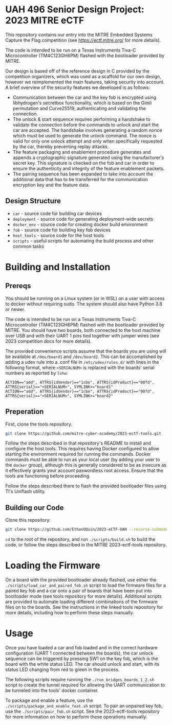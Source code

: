 # UAH 496 Senior Design Project: 2023 MITRE eCTF
This repository contains our entry into the MITRE Embedded Systems Capture the Flag competition (see https://ectf.mitre.org/ for more details).

The code is intended to be run on a Texas Instruments Tiva-C Microcontroller (TM4C123GH6PM) flashed with the bootloader provided by MITRE.

Our design is based off of the reference design in C provided by the competition organizers, which was used as a scaffold for our own design, however we reimplemented the main features, taking security into account. A brief overview of the security features we developed is as follows:

- Communication between the car and the key fob is encrypted using libhydrogen's secretbox functionality, which is based on the Gimli permutation and Curve25519, authenticating and validating the connection.
- The unlock & start sequence requires performing a handshake to validate the connection before the commands to unlock and start the car are accepted. The handshake involves generating a random nonce which must be used to generate the unlock command. The nonce is valid for only one unlock attempt and only when specifically requested by the car, thereby preventing replay attacks.
- The feature packaging and enablement procedure generates and appends a cryptographic signature generated using the manufacturer's secret key. This signature is checked on the fob and car in order to ensure the authenticity and integrity of the feature enablement packets.
- The pairing sequence has been expanded to take into account the additional data that has to be transferred for the communication encryption key and the feature data. 

## Design Structure
- `car` - source code for building car devices
- `deployment` - source code for generating deployment-wide secrets
- `docker_env` - source code for creating docker build environment
- `fob` - source code for building key fob devices
- `host_tools` - source code for the host tools
- `scripts` - useful scripts for automating the build process and other common tasks

# Building and Installation
## Prereqs
You should be running on a Linux system (or in WSL) on a user with access to docker without requiring sudo. The system should also have Python 3.8 or newer.
 
The code is intended to be run on a Texas Instruments Tiva-C Microcontroller (TM4C123GH6PM) flashed with the bootloader provided by MITRE. You should have two boards, both connected to the host machine over USB and with their UART 1 pins tied together with jumper wires (see 2023 competition docs for more details).

The provided convenience scripts assume that the boards you are using will be available at `/dev/board1` and `/dev/board2`. This can be accomplished by adding a udev rule into a .conf file in `/etc/udev/rules.d/` with lines in the following format, where `<SERIALNUM>` is replaced with the boards' serial numbers as reported by `lshw`:
```
ACTION=="add", ATTRS{idVendor}=="1cbe", ATTRS{idProduct}=="00fd", ATTRS{serial}=="<SERIALNUM>", SYMLINK+="board1"
ACTION=="add", ATTRS{idVendor}=="1cbe", ATTRS{idProduct}=="00fd", ATTRS{serial}=="<SERIALNUM>", SYMLINK+="board2"
```


## Preperation 
First, clone the tools repository.

```bash
git clone https://github.com/mitre-cyber-academy/2023-ectf-tools.git
```

Follow the steps described in that repository's README to install and configure the host tools. This requires having Docker configured to allow starting the environment required for running the commands. Docker commands must be able to run as your local user (by adding your user to the `docker` group), although this is generally considered to be as insecure as it effectively grants your account paswordless root access. Ensure that the tools are functioning before proceeding. 

Follow the steps described there to flash the provided bootloader files using TI's Uniflash utility.

## Building our Code
Clone this repository:

```bash
git clone https://github.com/EthanOQuin/2023-eCTF-UAH --recurse-submodules
```

`cd` to the root of the repository, and run `./scripts/build.sh` to build the code, or follow the steps described in the MITRE 2023-ectf-tools repository.

# Loading the Firmware
On a board with the provided bootloader already flashed, use either the `./scripts/load_car_and_paired_fob.sh` script to load the firmware files for a paired key fob and a car onto a pair of boards that have been put into bootloader mode (see tools repository for more details). Additional scripts are provided to automate loading different combinations of the firmware files on to the boards. 
See the instructions in the linked tools repository for more details, including how to perform these steps manually. 

# Usage
Once you have loaded a car and fob loaded and in the correct hardware configuration (UART 1 connected between the boards), the car unlock sequence can be triggered by pressing SW1 on the key fob, which is the board with the white status LED. The car should unlock and start, with its status LED changing from red to green in the process.

The following scripts require running the `./run_bridges_boards_1_2.sh` script to create the tunnel required for allowing the UART communication to be tunneled into the tools' docker container.

To package and enable a feature, use the `./scripts/package_and_enable_feat.sh` script. To pair an unpaired key fob, use the `./scripts/pair_fob.sh` script. See the 2023-ectf-tools repository for more information on how to perform these operations manually. 
